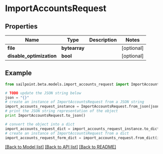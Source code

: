 # ImportAccountsRequest


## Properties

Name | Type | Description | Notes
------------ | ------------- | ------------- | -------------
**file** | **bytearray** |  | [optional] 
**disable_optimization** | **bool** |  | [optional] 

## Example

```python
from sailpoint.beta.models.import_accounts_request import ImportAccountsRequest

# TODO update the JSON string below
json = "{}"
# create an instance of ImportAccountsRequest from a JSON string
import_accounts_request_instance = ImportAccountsRequest.from_json(json)
# print the JSON string representation of the object
print ImportAccountsRequest.to_json()

# convert the object into a dict
import_accounts_request_dict = import_accounts_request_instance.to_dict()
# create an instance of ImportAccountsRequest from a dict
import_accounts_request_form_dict = import_accounts_request.from_dict(import_accounts_request_dict)
```
[[Back to Model list]](../README.md#documentation-for-models) [[Back to API list]](../README.md#documentation-for-api-endpoints) [[Back to README]](../README.md)


